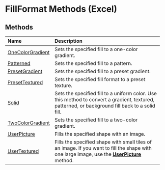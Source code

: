 
# FillFormat Methods (Excel)

## Methods



|**Name**|**Description**|
|:-----|:-----|
|[OneColorGradient](dc44ddab-7aee-acd9-1008-1a9bbae13829.md)|Sets the specified fill to a one-color gradient.|
|[Patterned](661426fa-ede7-8f15-29ed-42c283e50799.md)|Sets the specified fill to a pattern.|
|[PresetGradient](0bcebb14-7f39-d20c-6701-76355c212f99.md)|Sets the specified fill to a preset gradient.|
|[PresetTextured](44661e53-9aee-7abd-6a6e-b6cb0a97ee2d.md)|Sets the specified fill format to a preset texture.|
|[Solid](5db7e000-7449-6bbc-192f-8b718ccffac6.md)|Sets the specified fill to a uniform color. Use this method to convert a gradient, textured, patterned, or background fill back to a solid fill.|
|[TwoColorGradient](52b66d42-3489-365a-7c9e-368c27f45488.md)|Sets the specified fill to a two-color gradient.|
|[UserPicture](2096768a-7836-8445-c959-73cf3672fd32.md)|Fills the specified shape with an image.|
|[UserTextured](8c8e7569-50e9-fec5-9c0e-195b26f9394c.md)|Fills the specified shape with small tiles of an image. If you want to fill the shape with one large image, use the  **[UserPicture](2096768a-7836-8445-c959-73cf3672fd32.md)** method.|
